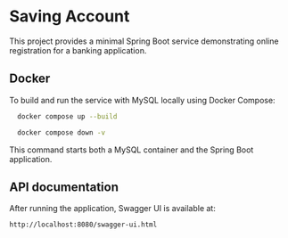 # Saving Account

This project provides a minimal Spring Boot service demonstrating online registration for a banking application.


## Docker

To build and run the service with MySQL locally using Docker Compose:

```bash
  docker compose up --build
```

```bash
  docker compose down -v
```
This command starts both a MySQL container and the Spring Boot application.

## API documentation

After running the application, Swagger UI is available at:

```
http://localhost:8080/swagger-ui.html
```
